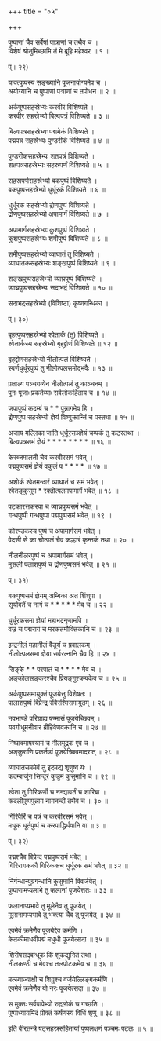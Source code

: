 +++
title = "०५"

+++
  
  
  
पुष्पाणां चैव सर्वेषां पात्राणां च तथैव च ।  
विशेषं श्रोतुमिच्छामि तं मे ब्रूहि महेश्वर ॥ १ ॥  
  
प्। २९)  
  
यावत्पुष्पस्य सङ्ख्यानि पूजनायोग्यमेव च ।  
अयोग्यानि च पुष्पाणां पत्राणां च तपोधन ॥ २ ॥  
  
अर्कपुष्पसहस्रेभ्यः करवीरं विशिष्यते ।  
करवीर सहस्रेभ्यो बिल्वपत्रं विशिष्यते ॥ ३ ॥   
  
बिल्वपत्रसहस्रेभ्यः पद्ममेकं विशिष्यते ।  
पद्मपत्र सहस्रेभ्यः पुण्डरीकं विशिष्यते ॥ ४ ॥  
  
पुण्डरीकसहस्रेभ्यः शतपत्रं विशिष्यते ।  
शतपत्रसहस्रेभ्यः सहस्रपर्णं विशिष्यते ॥ ५ ॥  
  
सहस्रपर्णसहस्रेभ्यो बकपुष्पं विशिष्यते ।  
बकपुष्पसहस्रेभ्यो धुर्धूरकं विशिष्यते ॥ ६ ॥  
  
धुर्धूरक सहस्रेभ्यो द्रोणपुष्पं विशिष्यते ।  
द्रोणपुष्पसहस्रेभ्यो अपामार्गं विशिष्यते ॥ ७ ॥  
  
अपामार्गसहस्रेभ्यः कुशपुष्पं विशिष्यते ।  
कुशपुष्पसहस्रेभ्यः शमीपुष्पं विशिष्यते ॥ ८ ॥  
  
शमीपुष्पसहस्रेभ्यो व्याघातं तु विशिष्यते ।  
व्याघातकसहस्रेभ्यः शङ्खपुष्पं विशिष्यते ॥ ९ ॥  
  
शङ्खपुष्पसहस्रेभ्यो व्याघ्रपुष्पं विशिष्यते ।  
व्याघ्रपुष्पसहस्रेभ्यः सदाभद्रं विशिष्यते ॥ १० ॥  
  
सदाभद्रसहस्रेभ्यो (विशिष्टा) कृष्णगन्धिका ।  
  
प्। ३०)  
  
बृहत्पुष्पसहस्रेभ्यो श्वेतार्कं (तु) विशिष्यते ।  
श्वेतार्कस्य सहस्रेभ्यो बृहद्द्रोणं विशिष्यते ॥ १२ ॥  
  
बृहद्द्रोणसहस्रेभ्यो नीलोत्पलं विशिष्यते ।  
स्वर्णधुर्धूरपुष्पं तु नीलोत्पलसमोद्भवैः ॥ १३ ॥  
  
प्रक्षाल्य पञ्चगव्येन नीलोत्पलं तु काञ्चनम् ।  
पुनः पूजाः प्रकर्तव्याः सर्वलोकहिताय च ॥ १४ ॥  
  
जपापुष्पं कदम्बं च * * पुन्नागमेव हि ।  
द्रोणपुष्प सहस्रेभ्यो ज्ञेयं विष्णुक्रान्तिं च पस्तथा ॥ १५ ॥  
  
अजाय मल्लिका जाति धूर्धूरसञ्ज्ञेयं चम्पकं तु कटस्तथा ।  
बिल्वपत्रसमं ज्ञेयं * * * * * * * * ॥ १६ ॥  
  
केरब्जमालती चैव करवीरसमं भवेत् ।  
पद्मपुष्पसमं ज्ञेयं वकुलं प * * * * ॥ १७ ॥  
  
अशोकं श्वेतमन्दारं व्याघातं च समं भवेत् ।  
श्वेतङ्कुसुम * रक्तोत्पलमपामार्गं भवेत् ॥ १८ ॥  
  
पटकारत्तकस्वा च व्याघ्रपुष्पसमं भवेत् ।  
गन्धपुष्पी गन्धपुष्पा पद्मपुष्पसमं भवेत् ॥ १९ ॥  
  
कोरण्डकस्य पुष्पं च अपामार्गसमं भवेत् ।  
वेदसी से का चोत्पलं चैव कल्हारं कृन्तकं तथा ॥ २० ॥  
  
नीलनीलरपुष्पं च अपामार्गसमं भवेत् ।  
मुसली पलाशपुष्पं च द्रोणपुष्पसमं भवेत् ॥ २१ ॥  
  
प्। ३१)  
  
बकपुष्पसमं ज्ञेयम् अम्बिका अत शिंशुपा ।  
सूर्यावर्तं च नागं च * * * * * मेव च ॥ २२ ॥  
  
धुर्धूरकसमा ज्ञेयां महाभद्रनृणामपि ।  
वज्रं च पद्मरागं च मरकतमौक्तिकानि च ॥ २३ ॥  
  
इन्द्रनीलं महानीलं वैडूर्यं च प्रवालकम् ।  
नीलोत्पलसमा ज्ञेया सर्वरत्नानि चैव हि ॥ २४ ॥  
  
सिङ्के * * परपालं च * * * * मेव च ।  
अङ्कोलसङ्करश्चैव प्रियङ्गुश्चम्पकेव च ॥ २५ ॥  
  
अर्कपुष्पसमायुक्तं पूजयेत्तु विशेषतः ।  
पालाशपुष्पं विप्रेन्द्र रविरश्मिसमायुतम् ॥ २६ ॥  
  
नवभाण्डे परिग्राह्य षण्मासं पूजयेच्छिवम् ।  
यवगोधूमनीवार ब्रीहिवैणवकानि च ॥ २७ ॥  
  
निष्पावमाषश्यामं च नीलमुद्रक एव च ।  
अङ्कुराणि प्रकर्तव्यं पूजयेच्छिवमादरात् ॥ २८ ॥  
  
व्याघातसममेवं तु इदमद्य शृणुष्व यः ।  
कदम्बार्जुन सिन्दूरं कुडुमं कुसुमानि च ॥ २९ ॥  
  
श्वेता तु गिरिकर्णी च नन्द्यावर्तं च शारिबा ।  
कदलीपुष्पपुन्नाग नागनन्दी तथैव च ॥ ३० ॥  
  
गिरिवैरिं च पत्रं च करवीरसमं भवेत् ।  
मधूक धूर्तपुष्पं च करपाद्धिर्धवानि वा ॥ ३ ॥  
  
प्। ३२)  
  
पद्मश्चैव विप्रेन्द पद्मपुष्पसमं भवेत् ।  
गिरिरागककौ गिरिककच धुर्धूरक समं भवेत् ॥ ३२ ॥  
  
निर्गन्धान्युग्रगन्धानि कुसुमानि विवर्जयेत् ।  
पुष्पाणामप्यलाभे तु फलानां पूजयेत्ततः ॥ ३३ ॥  
  
फलानाप्यभावे तु मूलेनैव तु पूजयेत् ।  
मूलानामप्यभावे तु भक्त्या चैव तु पूजयेत् ॥ ३४ ॥  
  
एवमेवं क्रमेणैव पूजयेद्देव कर्मणि ।  
केतकीमाधवीपद्मं मधुधी पूजयेत्सदा ॥ ३५ ॥  
  
शिरीषसद्बन्धूक किं शुकद्युनितं तथा ।  
नीलकण्ठी च मेवश्च तलपोटकमेव च ॥ ३६ ॥  
  
मत्स्याज्याक्षी च शिग्रुश्च वर्जयेल्लिङ्गकर्मणि ।  
एवमेवं क्रमेणैव यो नरः पूजयेत्सदा ॥ ३७ ॥  
  
स मुक्तः सर्वपापेभ्यो रुद्रलोकं च गच्छति ।  
पुष्पाध्यायमिदं प्रोक्तं कर्षणस्य विधिं शृणु ॥ ३८ ॥  
  
इति वीरतन्त्रे षट्सहस्रसंहितायां पुष्पलक्षणं पञ्चमः पटलः ॥ ५ ॥  
